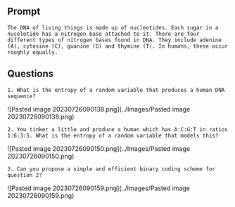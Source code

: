 ## Prompt

```
The DNA of living things is made up of nucleotides. Each sugar in a nucelotide has a nitrogen base attached to it. There are four different types of nitrogen bases found in DNA. They include adenine (A), cytosine (C), guanine (G) and thymine (T). In humans, these occur roughly equally.
```

## Questions

```
1. What is the entropy of a random variable that produces a human DNA sequence?
```

![Pasted image 20230726090138.png](../Images/Pasted image 20230726090138.png)

```
2. You tinker a little and produce a human which has A:C:G:T in ratios 1:6:3:5. What is the entropy of a random variable that models this?
```

![Pasted image 20230726090150.png](../Images/Pasted image 20230726090150.png)

```
3. Can you propose a simple and efficient binary coding scheme for question 2?
```

![Pasted image 20230726090159.png](../Images/Pasted image 20230726090159.png)